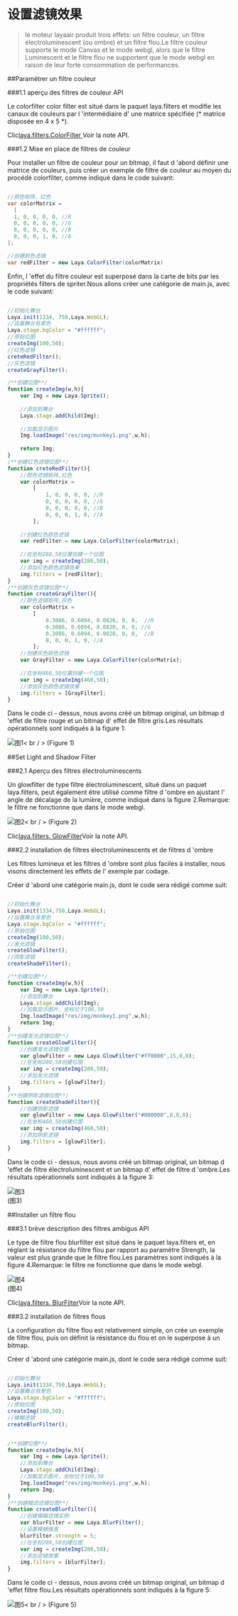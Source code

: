 # 设置滤镜效果

> le moteur layaair produit trois effets: un filtre couleur, un filtre électroluminescent (ou ombre) et un filtre flou.Le filtre couleur supporte le mode Canvas et le mode webgl, alors que le filtre Luminescent et le filtre flou ne supportent que le mode webgl en raison de leur forte consommation de performances.



##Paramétrer un filtre couleur

###1.1 aperçu des filtres de couleur API

Le colorfilter color filter est situé dans le paquet laya.filters et modifie les canaux de couleurs par l 'intermédiaire d' une matrice spécifiée (* matrice disposée en 4 x 5 *).

Clic[laya.filters.ColorFilter ](http://layaair.ldc.layabox.com/api/index.html?category=Filter&class=laya.filters.ColorFilter)Voir la note API.



###1.2 Mise en place de filtres de couleur

Pour installer un filtre de couleur pour un bitmap, il faut d 'abord définir une matrice de couleurs, puis créer un exemple de filtre de couleur au moyen du procédé colorfilter, comme indiqué dans le code suivant:


```java

//颜色矩阵，红色
var colorMatrix = 
  [
  1, 0, 0, 0, 0, //R
  0, 0, 0, 0, 0, //G
  0, 0, 0, 0, 0, //B
  0, 0, 0, 1, 0, //A
];

//创建颜色滤镜
var redFilter = new Laya.ColorFilter(colorMatrix)
```


Enfin, l 'effet du filtre couleur est superposé dans la carte de bits par les propriétés filters de spriter.Nous allons créer une catégorie de main.js, avec le code suivant:


```javascript

//初始化舞台
Laya.init(1334, 750,Laya.WebGL);
//设置舞台背景色
Laya.stage.bgColor = "#ffffff";
//原始位图
createImg(100,50);
//红色滤镜
creteRedFilter();
//灰色滤镜
createGrayFilter();

/**创建位图**/
function createImg(w,h){
    var Img = new Laya.Sprite(); 
			 
    //添加到舞台
    Laya.stage.addChild(Img);   
    
    //加载显示图片
    Img.loadImage("res/img/monkey1.png",w,h);  
    
    return Img;
}
/**创建红色滤镜位图**/
function creteRedFilter(){
    //颜色滤镜矩阵,红色
    var colorMatrix = 
        [
            1, 0, 0, 0, 0, //R
            0, 0, 0, 0, 0, //G
            0, 0, 0, 0, 0, //B
            0, 0, 0, 1, 0, //A
        ];
    
    //创建红色颜色滤镜
    var redFilter = new Laya.ColorFilter(colorMatrix);
        
    //在坐标280,50位置创建一个位图
    var img = createImg(280,50); 
    //添加红色颜色滤镜效果
    img.filters = [redFilter];
}
/**创建灰色滤镜位图**/
function createGrayFilter(){
    //颜色滤镜矩阵,灰色
    var colorMatrix = 
        [
            0.3086, 0.6094, 0.0820, 0, 0,  //R
            0.3086, 0.6094, 0.0820, 0, 0, //G
            0.3086, 0.6094, 0.0820, 0, 0,  //B
            0, 0, 0, 1, 0, //A
        ];
    //创建灰色颜色滤镜
    var GrayFilter = new Laya.ColorFilter(colorMatrix);
    
    //在坐标460,50位置创建一个位图
    var img = createImg(460,50); 	
    //添加灰色颜色滤镜效果
    img.filters = [GrayFilter];
}
```


Dans le code ci - dessus, nous avons créé un bitmap original, un bitmap d 'effet de filtre rouge et un bitmap d' effet de filtre gris.Les résultats opérationnels sont indiqués à la figure 1:

![图1](img/1.png)< br / > (Figure 1)





##Set Light and Shadow Filter

###2.1 Aperçu des filtres électroluminescents

Un glowfilter de type filtre électroluminescent, situé dans un paquet laya.filters, peut également être utilisé comme filtre d 'ombre en ajustant l' angle de décalage de la lumière, comme indiqué dans la figure 2.Remarque: le filtre ne fonctionne que dans le mode webgl.

![图2](img/2.png)< br / > (Figure 2)

Clic[laya.filters. GlowFilter](http://layaair.ldc.layabox.com/api/index.html?category=Filter&class=laya.filters.GlowFilter)Voir la note API.



###2.2 installation de filtres électroluminescents et de filtres d 'ombre

Les filtres lumineux et les filtres d 'ombre sont plus faciles à installer, nous visons directement les effets de l' exemple par codage.

Créer d 'abord une catégorie main.js, dont le code sera rédigé comme suit:


```javascript

//初始化舞台
Laya.init(1334,750,Laya.WebGL);
//设置舞台背景色
Laya.stage.bgColor = "#ffffff";
//原始位图
createImg(100,50);
//发光滤镜
createGlowFilter();
//阴影滤镜
createShadeFilter();

/**创建位图**/
function createImg(w,h){
    var Img = new Laya.Sprite();
    //添加到舞台
    Laya.stage.addChild(Img);
    //加载显示图片，坐标位于100,50
    Img.loadImage("res/img/monkey1.png",w,h);
    return Img;
}
/**创建发光滤镜位图**/
function createGlowFilter(){
    //创建发光滤镜位图
    var glowFilter = new Laya.GlowFilter("#ff0000",15,0,0);
    //在坐标280,50创建位图
    var img = createImg(280,50);
    //添加发光滤镜
    img.filters = [glowFilter];
}
/**创建阴影滤镜位图**/
function createShadeFilter(){
    //创建阴影滤镜
    var glowFilter = new Laya.GlowFilter("#000000",8,8,8);
    //在坐标460,50创建位图
    var img = createImg(460,50);
    //添加阴影滤镜
    img.filters = [glowFilter];
}
```


Dans le code ci - dessus, nous avons créé un bitmap original, un bitmap d 'effet de filtre électroluminescent et un bitmap d' effet de filtre d 'ombre.Les résultats opérationnels sont indiqués à la figure 3:

![图3](img/3.png) <br /> (图3)







##Installer un filtre flou

###3.1 brève description des filtres ambigus API

Le type de filtre flou blurfilter est situé dans le paquet laya.filters et, en réglant la résistance du filtre flou par rapport au paramètre Strength, la valeur est plus grande que le filtre flou.Les paramètres sont indiqués à la figure 4.Remarque: le filtre ne fonctionne que dans le mode webgl.

![图4](img/4.png) <br /> (图4)


Clic[laya.filters. BlurFilter](http://layaair.ldc.layabox.com/api/index.html?category=Filter&class=laya.filters.BlurFilter)Voir la note API.



###3.2 installation de filtres flous

La configuration du filtre flou est relativement simple, on crée un exemple de filtre flou, puis on définit la résistance du flou et on le superpose à un bitmap.

Créer d 'abord une catégorie main.js, dont le code sera rédigé comme suit:


```javascript

//初始化舞台
Laya.init(1334,750,Laya.WebGL);
//设置舞台背景色
Laya.stage.bgColor = "#ffffff";
//原始位图
createImg(100,50);
//模糊滤镜
createBlurFilter();


/**创建位图**/
function createImg(w,h){
    var Img = new Laya.Sprite();
    //添加到舞台
    Laya.stage.addChild(Img);
    //加载显示图片，坐标位于100,50
    Img.loadImage("res/img/monkey1.png",w,h);
    return Img;
}
/**创建糊滤滤镜位图**/
function createBlurFilter(){
    //创建模糊滤镜实例
    var blurFilter = new Laya.BlurFilter();
    //设置模糊强度
    blurFilter.strength = 5;
    //在坐标280,50创建位图
    var img = createImg(280,50);
    //添加滤镜效果
    img.filters = [blurFilter];
}
```


Dans le code ci - dessus, nous avons créé un bitmap original, un bitmap d 'effet filtre flou.Les résultats opérationnels sont indiqués à la figure 5:

![图5](img/5.png)< br / > (Figure 5)



